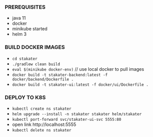 ### PREREQUISITES

* java 11
* docker
* minikube started
* helm 3

### BUILD DOCKER IMAGES

* `cd stakater`
* `./gradlew clean build`
* `eval $(minikube docker-env)` // use local docker to pull images
* `docker build -t stakater-backend:latest -f docker/backend/Dockerfile .`
* `docker build -t stakater-ui:latest -f docker/ui/Dockerfile .`

### DEPLOY TO K8S

* `kubectl create ns stakater`
* `helm upgrade --install -n stakater stakater helm/stakater`
* `kubectl port-forward svc/stakater-ui-svc 5555:80`
*  open link http://localhost:5555
* `kubectl delete ns stakater`
 